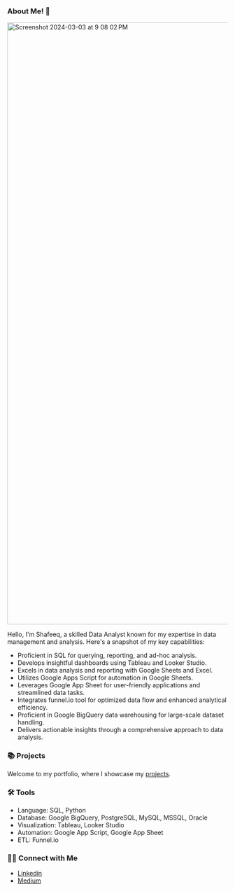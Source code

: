 ### About Me! 🙋
<img width="1376" alt="Screenshot 2024-03-03 at 9 08 02 PM" src="https://github.com/shafeeqrahaman/shafeeqrahaman/assets/29007691/abd15f15-59e1-4d16-bc64-e85fefbccb49">

Hello, I'm Shafeeq, a skilled Data Analyst known for my expertise in data management and analysis. Here's a snapshot of my key capabilities:

* Proficient in SQL for querying, reporting, and ad-hoc analysis.
* Develops insightful dashboards using Tableau and Looker Studio.
* Excels in data analysis and reporting with Google Sheets and Excel.
* Utilizes Google Apps Script for automation in Google Sheets.
* Leverages Google App Sheet for user-friendly applications and streamlined data tasks.
* Integrates funnel.io tool for optimized data flow and enhanced analytical efficiency.
* Proficient in Google BigQuery data warehousing for large-scale dataset handling.
* Delivers actionable insights through a comprehensive approach to data analysis.

### 📚 Projects
Welcome to my portfolio, where I showcase my [projects](https://github.com/shafeeqrahaman/Portfolio-Guide).

### 🛠️ Tools
* Language: SQL, Python
* Database: Google BigQuery, PostgreSQL, MySQL, MSSQL, Oracle
* Visualization: Tableau, Looker Studio
* Automation: Google App Script, Google App Sheet
* ETL: Funnel.io

### 👋🏻 Connect with Me
* [Linkedin](https://www.linkedin.com/in/shafeequrrahaman/)
* [Medium](https://medium.com/@shafeequrrahaman)


<!--
**shafeeqrahaman/shafeeqrahaman** is a ✨ _special_ ✨ repository because its `README.md` (this file) appears on your GitHub profile.

Here are some ideas to get you started:

- 🔭 I’m currently working on ...
- 🌱 I’m currently learning ...
- 👯 I’m looking to collaborate on ...
- 🤔 I’m looking for help with ...
- 💬 Ask me about ...
- 📫 How to reach me: ...
- 😄 Pronouns: ...
- ⚡ Fun fact: ...
-->
